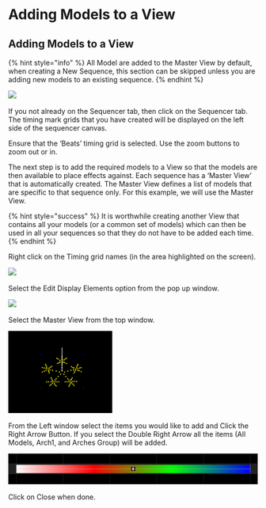 # Adding Models to a View

## Adding Models to a View

{% hint style="info" %}
All Model are added to the Master View by default, when creating a New Sequence, this section can be skipped unless you are adding new models to an existing sequence.
{% endhint %}

![](https://lh3.googleusercontent.com/jENclhidkyISETF9-Mc-1beeZPt8-8yrzf1UA6PqHAwgtqQxPl0eqk5PpktNxcvV2lmVxiKDNfGX4oXmybAkrrbaehfZBK77umaI6jF4XJrH1Hi5OTgzUaeFLeYxC88hjnZ70HPw)

If you not already on the Sequencer tab, then click on the Sequencer tab. The timing mark grids that you have created will be displayed on the left side of the sequencer canvas.

Ensure that the ‘Beats’ timing grid is selected. Use the zoom buttons to zoom out or in.

The next step is to add the required models to a View so that the models are then available to place effects against.  Each sequence has a ‘Master View’ that is automatically created. The Master View defines a list of models that are specific to that sequence only. For this example, we will use the Master View.

{% hint style="success" %}
It is worthwhile creating another View that contains all your models \(or a common set of models\) which can then be used in all your sequences so that they do not have to be added each time.
{% endhint %}

Right click on the Timing grid names \(in the area highlighted on the screen\).

![](https://lh3.googleusercontent.com/BnLQSrxld55468TThNu2pcDFtomWjYc2W8xYLwTj3SRKgk3UkwJu4fJexZOYiRsAt3h4tp2r1WUtHYZDB-zyyBVZjjNwNDVPWlKbyVhjXAg0Y2-016c9PD-B3EPw3Iihs_QlLas2)

Select the Edit Display Elements option from the pop up window.

![](https://lh5.googleusercontent.com/ulL6RSBnP1k22c_RYnGyg-K6sDCHs5b_kGTzMDkHj5tuAAq5snpVnagIg2JBH9XP2sC2bmguTkd26m_Dpirf-xgS1kfRtiaEQhcBUJ-JQvJw9KD7NATtsAyuctUTJt2d5ZS4hlzt)

Select the Master View from the top window.

![](../../../.gitbook/assets/image%20%28188%29.png)

From the Left window select the items you would like to add and Click the Right Arrow Button. If you select the Double Right Arrow all the items \(All Models, Arch1, and Arches Group\) will be added.

![](../../../.gitbook/assets/image%20%28702%29.png)

Click on Close when done.

